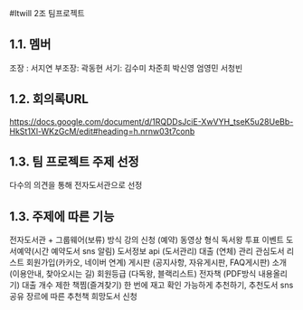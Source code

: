#Itwill 2조 팀프로젝트
## 1.1. 멤버
조장 : 서지연 부조장: 곽동현 서기: 김수미 차준희 박신영 엄영민 서청빈
## 1.2. 회의록URL
https://docs.google.com/document/d/1RQDDsJciE-XwVYH_tseK5u28UeBb-HkSt1Xl-WKzGcM/edit#heading=h.nrnw03t7conb
## 1.3. 팀 프로젝트 주제 선정
다수의 의견을 통해 전자도서관으로 선정
## 1.3. 주제에 따른 기능
전자도서관 + 그룹웨어(보류) 방식
강의 신청 (예약) 동영상 형식
독서왕 투표 이벤트
도서예약(시간 예약도서 sns 알림)
도서정보 api (도서관리)
대출 (연체) 관리
관심도서 리스트
회원가입(카카오, 네이버 연계)
게시판 (공지사항, 자유게시판, FAQ게시판)
소개 (이용안내, 찾아오시는 길)
회원등급 (다독왕, 블랙리스트)
전자책 (PDF방식 내용올리기)
대출 개수 제한
책찜(즐겨찾기)
한 번에 재고 확인 가능하게
추천하기, 추천도서 sns공유
장르에 따른 추천책
희망도서 신청


